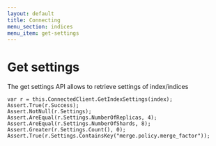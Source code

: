 ```yaml
---
layout: default
title: Connecting
menu_section: indices
menu_item: get-settings
---
```



# Get settings

The get settings API allows to retrieve settings of index/indices

	var r = this.ConnectedClient.GetIndexSettings(index);
	Assert.True(r.Success);
	Assert.NotNull(r.Settings);
	Assert.AreEqual(r.Settings.NumberOfReplicas, 4);
	Assert.AreEqual(r.Settings.NumberOfShards, 8);
	Assert.Greater(r.Settings.Count(), 0);
	Assert.True(r.Settings.ContainsKey("merge.policy.merge_factor"));


